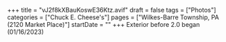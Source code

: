 +++
title = "vJ2f8kXBauKoswE36Ktz.avif"
draft = false
tags = ["Photos"]
categories = ["Chuck E. Cheese's"]
pages = ["Wilkes-Barre Township, PA (2120 Market Place)"]
startDate = ""
+++
Exterior before 2.0 began (01/16/2023)
